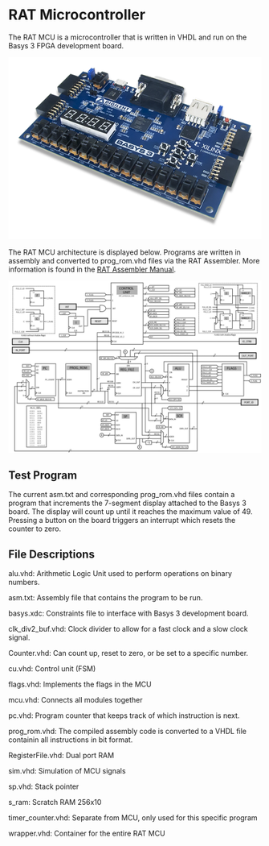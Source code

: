 # RAT Microcontroller

The RAT MCU is a microcontroller that is written in VHDL and run on the Basys 3 FPGA development board.

![alt text](https://github.com/joey-bednar/RAT-MCU/blob/main/images/basys3.png?raw=true)

 The RAT MCU architecture is displayed below. Programs are written in assembly and converted to prog_rom.vhd files via the RAT Assembler. More information is found in the [RAT Assembler Manual](https://github.com/joey-bednar/RAT-MCU/blob/main/FRCD_RAT_Assembler_Manual%20-%203_12.pdf). 

![alt text](https://github.com/joey-bednar/RAT-MCU/blob/main/images/rat_diagram.jpg?raw=true)

## Test Program

The current asm.txt and corresponding prog_rom.vhd files contain a program that increments the 7-segment display attached to the Basys 3 board. The display will count up until it reaches the maximum value of 49. Pressing a button on the board triggers an interrupt which resets the counter to zero.

## File Descriptions

alu.vhd: Arithmetic Logic Unit used to perform operations on binary numbers.

asm.txt: Assembly file that contains the program to be run.

basys.xdc: Constraints file to interface with Basys 3 development board.

clk_div2_buf.vhd: Clock divider to allow for a fast clock and a slow clock signal.

Counter.vhd: Can count up, reset to zero, or be set to a specific number.

cu.vhd: Control unit (FSM)

flags.vhd: Implements the flags in the MCU

mcu.vhd: Connects all modules together

pc.vhd: Program counter that keeps track of which instruction is next.

prog_rom.vhd: The compiled assembly code is converted to a VHDL file containin all instructions in bit format.

RegisterFile.vhd: Dual port RAM

sim.vhd: Simulation of MCU signals

sp.vhd: Stack pointer

s_ram: Scratch RAM 256x10

timer_counter.vhd: Separate from MCU, only used for this specific program

wrapper.vhd: Container for the entire RAT MCU
